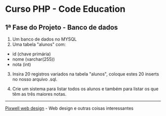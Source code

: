 # Curso PHP - Code Education
## 1ª Fase do Projeto - Banco de dados

1) Um banco de dados no MYSQL 
2) Uma tabela "alunos" com:

- id (chave primária)
- nome (varchar(255))
- nota (int) 

3) Insira 20 registros variados na  tabela "alunos", coloque estes 20 inserts no nosso arquivo .sql. 

4) Crie um sistema para listar todos os alunos e também para listar os que têm as três maiores notas.

------------------------------------------------------------------------------------------
[Pixwell web design](http://www.pixwell.com.br) - Web design e outras coisas interessantes